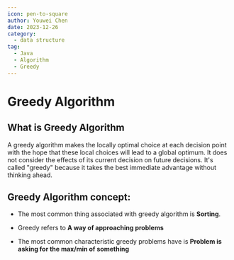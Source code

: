 ```yaml
---
icon: pen-to-square
author: Youwei Chen
date: 2023-12-26
category:
  - data structure
tag:
  - Java
  - Algorithm
  - Greedy
---
```


# Greedy Algorithm

## What is Greedy Algorithm

A greedy algorithm makes the locally optimal choice at each decision point with the hope that these local choices will lead to a global optimum. It does not consider the effects of its current decision on future decisions. It's called "greedy" because it takes the best immediate advantage without thinking ahead.

## Greedy Algorithm concept:

- The most common thing associated with greedy algorithm is **Sorting**.

- Greedy refers to **A way of approaching problems**

- The most common characteristic greedy problems have is **Problem is asking for the max/min of something**
